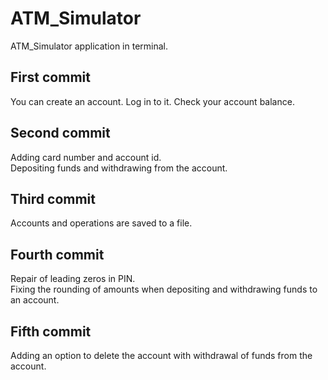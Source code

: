 # ATM_Simulator
ATM_Simulator application in terminal.
## First commit
You can create an account. Log in to it. Check your account balance.
## Second commit
Adding card number and account id. <br>
Depositing funds and withdrawing from the account.
## Third commit
Accounts and operations are saved to a file.
## Fourth commit
Repair of leading zeros in PIN. <br>
Fixing the rounding of amounts when depositing and withdrawing funds to an account.
## Fifth commit
Adding an option to delete the account with withdrawal of funds from the account.